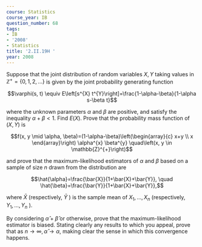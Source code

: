 ```yaml
---
course: Statistics
course_year: IB
question_number: 68
tags:
- IB
- '2008'
- Statistics
title: '2.II.19H '
year: 2008
---
```



Suppose that the joint distribution of random variables $X, Y$ taking values in $\mathbb{Z}^{+}=\{0,1,2, \ldots\}$ is given by the joint probability generating function

$$\varphi(s, t) \equiv E\left[s^{X} t^{Y}\right]=\frac{1-\alpha-\beta}{1-\alpha s-\beta t}$$

where the unknown parameters $\alpha$ and $\beta$ are positive, and satisfy the inequality $\alpha+\beta<1$. Find $E(X)$. Prove that the probability mass function of $(X, Y)$ is

$$f(x, y \mid \alpha, \beta)=(1-\alpha-\beta)\left(\begin{array}{c}
x+y \\
x
\end{array}\right) \alpha^{x} \beta^{y} \quad\left(x, y \in \mathbb{Z}^{+}\right)$$

and prove that the maximum-likelihood estimators of $\alpha$ and $\beta$ based on a sample of size $n$ drawn from the distribution are

$$\hat{\alpha}=\frac{\bar{X}}{1+\bar{X}+\bar{Y}}, \quad \hat{\beta}=\frac{\bar{Y}}{1+\bar{X}+\bar{Y}},$$

where $\bar{X}$ (respectively, $\bar{Y}$ ) is the sample mean of $X_{1}, \ldots, X_{n}$ (respectively, $Y_{1}, \ldots, Y_{n}$ ).

By considering $\hat{\alpha}+\hat{\beta}$ or otherwise, prove that the maximum-likelihood estimator is biased. Stating clearly any results to which you appeal, prove that as $n \rightarrow \infty, \hat{\alpha} \rightarrow \alpha$, making clear the sense in which this convergence happens.